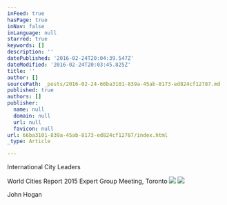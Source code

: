 ```yaml
---
inFeed: true
hasPage: true
inNav: false
inLanguage: null
starred: true
keywords: []
description: ''
datePublished: '2016-02-24T20:04:39.547Z'
dateModified: '2016-02-24T20:03:45.825Z'
title: ''
author: []
sourcePath: _posts/2016-02-24-66ba3101-839a-45ab-8173-ed824cf12787.md
published: true
authors: []
publisher:
  name: null
  domain: null
  url: null
  favicon: null
url: 66ba3101-839a-45ab-8173-ed824cf12787/index.html
_type: Article

---
```

International City Leaders

World Cities Report 2015 Expert Group Meeting, Toronto
![](https://the-grid-user-content.s3-us-west-2.amazonaws.com/452cb05d-7a18-4e69-a1eb-ebc57177b982.JPG)
![](https://the-grid-user-content.s3-us-west-2.amazonaws.com/d1b48eb1-b23c-447e-b18a-8d79da064c9b.JPG)

John Hogan